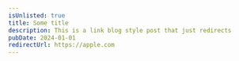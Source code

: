```yaml
---
isUnlisted: true
title: Some title
description: This is a link blog style post that just redirects
pubDate: 2024-01-01
redirectUrl: https://apple.com
---
```


<!-- NOTE: Keeping this file for now as an example of how to do a linkblog style post and to remind me of the existance of the isUnlisted flag -->
